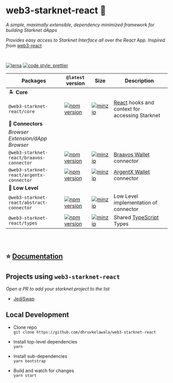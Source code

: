 # web3-starknet-react 🚀

_A simple, maximally extensible, dependency minimized framework for building Starknet dApps_

_Provides easy access to Starknet Interface all over the React App. Inspired from_ [web3-react](https://github.com/NoahZinsmeister/web3-react/tree/v6)

<br>

[![lerna](https://img.shields.io/badge/maintained%20with-lerna-cc00ff.svg)](https://lerna.js.org/)
[![code style: prettier](https://img.shields.io/badge/code_style-prettier-ff69b4.svg?style=flat-square)](https://github.com/prettier/prettier)

| Packages                                  | `@latest` version                                                                                                                                                                 | Size                                                                                                                                                                                         | Description                                                                                                           |
|-------------------------------------------|-----------------------------------------------------------------------------------------------------------------------------------------------------------------------------------|----------------------------------------------------------------------------------------------------------------------------------------------------------------------------------------------|-----------------------------------------------------------------------------------------------------------------------|
| 🏝 **Core**                               |                                                                                                                                                                                   |                                                                                                                                                                                              |                                                                                                                       |
| `@web3-starknet-react/core`               | [![npm version](https://img.shields.io/npm/v/@web3-starknet-react/core/latest.svg)](https://www.npmjs.com/package/@web3-starknet-react/core/v/latest)                             | [![minzip](https://img.shields.io/bundlephobia/minzip/@web3-starknet-react/core/latest.svg)](https://bundlephobia.com/result?p=@web3-starknet-react/core@latest)                             | [React](https://reactjs.org/) hooks and context for accessing Starknet                                                |
| 🔌 **Connectors**                         |                                                                                                                                                                                   |                                                                                                                                                                                              |                                                                                                                       |
| _Browser Extension/dApp Browser_          |                                                                                                                                                                                   |                                                                                                                                                                                              |                                                                                                                       |
| `@web3-starknet-react/braavos-connector`  | [![npm version](https://img.shields.io/npm/v/@web3-starknet-react/braavos-connector/latest.svg)](https://www.npmjs.com/package/@web3-starknet-react/braavos-connector/v/latest)   | [![minzip](https://img.shields.io/bundlephobia/minzip/@web3-starknet-react/braavos-connector/latest.svg)](https://bundlephobia.com/result?p=@web3-starknet-react/braavos-connector@latest)   | [Braavos Wallet](https://chrome.google.com/webstore/detail/braavos-wallet/jnlgamecbpmbajjfhmmmlhejkemejdma) connector |
| `@web3-starknet-react/argentx-connector`  | [![npm version](https://img.shields.io/npm/v/@web3-starknet-react/argentx-connector/latest.svg)](https://www.npmjs.com/package/@web3-starknet-react/argentx-connector/v/latest)   | [![minzip](https://img.shields.io/bundlephobia/minzip/@web3-starknet-react/argentx-connector/latest.svg)](https://bundlephobia.com/result?p=@web3-starknet-react/argentx-connector@latest)   | [ArgentX Wallet](https://github.com/argentlabs/argent-x) connector                                                    |
| 🔫 **Low Level**                          |                                                                                                                                                                                   |                                                                                                                                                                                              |                                                                                                                       |
| `@web3-starknet-react/abstract-connector` | [![npm version](https://img.shields.io/npm/v/@web3-starknet-react/abstract-connector/latest.svg)](https://www.npmjs.com/package/@web3-starknet-react/abstract-connector/v/latest) | [![minzip](https://img.shields.io/bundlephobia/minzip/@web3-starknet-react/abstract-connector/latest.svg)](https://bundlephobia.com/result?p=@web3-starknet-react/abstract-connector@latest) | Low Level implementation of connector                                                                                 |
| `@web3-starknet-react/types`              | [![npm version](https://img.shields.io/npm/v/@web3-starknet-react/types/latest.svg)](https://www.npmjs.com/package/@web3-starknet-react/types/v/latest)                           | [![minzip](https://img.shields.io/bundlephobia/minzip/@web3-starknet-react/types/latest.svg)](https://bundlephobia.com/result?p=@web3-starknet-react/types@latest)                           | Shared [TypeScript](https://www.typescriptlang.org/) Types                                                            |

<br />

#

## ⭐️ [Documentation](docs)

## Projects using `web3-starknet-react`

_Open a PR to add your starknet project to the list_

- [JediSwap](https://app.testnet.jediswap.xyz/#/swap)

## Local Development

- Clone repo \
  `git clone https://github.com/dhruvkelawala/web3-starknet-react`

- Install top-level dependencies \
  `yarn`

- Install sub-dependencies \
  `yarn bootstrap`

- Build and watch for changes \
  `yarn start`
